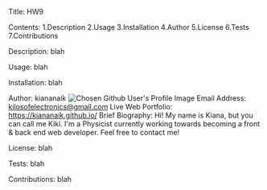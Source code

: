 Title: HW9


Contents: 
1.Description
2.Usage
3.Installation
4.Author
5.License
6.Tests
7.Contributions



Description:
blah

Usage:
blah

Installation:
blah

Author: kiananaik
![Chosen Github User's Profile Image](https://avatars0.githubusercontent.com/u/44044247?v=4)
Email Address: kilosofelectronics@gmail.com
Live Web Portfolio: https://kiananaik.github.io/
Brief Biography: Hi! My name is Kiana, but you can call me Kiki. I'm a Physicist currently working towards becoming a front & back end web developer. Feel free to contact me!

License:
blah

Tests:
blah

Contributions:
blah